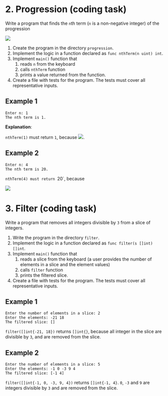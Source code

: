 # 2. Progression (coding task)

Write a program that finds the `n`th term (`n` is a non-negative integer) of
the progression

<img src="https://render.githubusercontent.com/render/math?math=\begin{cases}a_0 = 0\\a_1 = 1\\a_i = 3a_{i-2}%2b2a_{i-1}\end{cases}">
   
1. Create the program in the directory `progression`.
1. Implement the logic in a function declared as `func nthTerm(n uint) int`.
1. Implement `main()` function that
   1. reads `n` from the keyboard
   1. calls `nthTerm` function
   1. prints a value returned from the function.
1. Create a file with tests for the program. The tests must cover all
   representative inputs.
   
## Example 1
   
```
Enter n: 1
The nth term is 1.
```
   
**Explanation**:

`nthTerm(1)` must return `1`, because <img src="https://render.githubusercontent.com/render/math?math=a_1 = 1">.
 
## Example 2
 
```
Enter n: 4
The nth term is 20.
```
    
`nthTerm(4) must return `20`, because
    
<img src="https://render.githubusercontent.com/render/math?math=\begin{align*}a_0 %26= 0\\a_1 %26= 1\\ a_2 %26 = 3a_0 %2b 2a_1 = 3 \cdot 0 %2b 2 \cdot 1 = 2\\a_3 %26 = 3a_1 %2b 2a_2 = 3 \cdot 1 %2b 2 \cdot 2 = 7\\a_4 %26 = 3a_2 %2b 2a_3 = 3 \cdot 2 %2b 2 \cdot 7 = 20\end{align*}">

# 3. Filter (coding task)

Write a program that removes all integers divisible by `3` from a slice of
integers.

1. Write the program in the directory `filter`.
1. Implement the logic in a function declared as `func filter(s []int) []int`.
1. Implement `main()` function that
   1. reads a slice from the keyboard (a user provides the number of elements
      in a slice and the element values)
   1. calls `filter` function
   1. prints the filtered slice.
1. Create a file with tests for the program. The tests must cover all
   representative inputs.

## Example 1

```
Enter the number of elements in a slice: 2
Enter the elements: -21 18
The filtered slice: []
```

`filter([]int{-21, 18})` returns `[]int{}`, because all integer in the slice
are divisible by `3`, and are removed from the slice.

## Example 2

```
Enter the number of elements in a slice: 5
Enter the elements: -1 0 -3 9 4
The filtered slice: [-1 4]
```

`filter([]int{-1, 0, -3, 9, 4})` returns `[]int{-1, 4}`. `0`, `-3` and `9` are
integers divisible by `3` and are removed from the slice.
